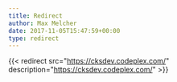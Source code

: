 ```yaml
---
title: Redirect
author: Max Melcher
date: 2017-11-05T15:47:59+00:00
type: redirect
---
```

{{< redirect src="https://cksdev.codeplex.com/" description="https://cksdev.codeplex.com/" >}}
